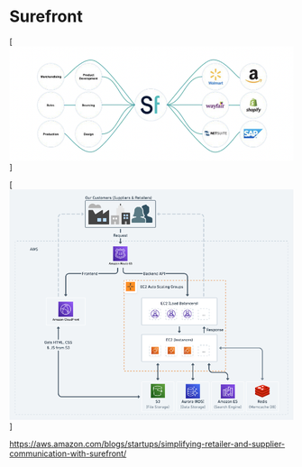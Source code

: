 # Surefront

[![alt text](https://github.com/sparveencmu/Surefront/blob/main/Surefront1.png)]


[![alt text](https://github.com/sparveencmu/Surefront/blob/main/Surefront2.png)]


https://aws.amazon.com/blogs/startups/simplifying-retailer-and-supplier-communication-with-surefront/






